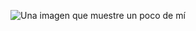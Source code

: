 ![Una imagen que muestre un poco de mí](https://i.pinimg.com/750x/bb/3d/5e/bb3d5ead3434e17ac956be6b4183238f.jpg)
